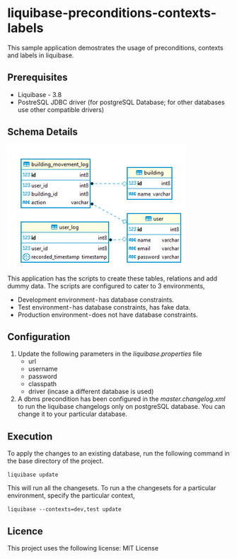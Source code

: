 # liquibase-preconditions-contexts-labels
This sample application demostrates the usage of preconditions, contexts and labels in liquibase.

## Prerequisites
- Liquibase - 3.8
- PostreSQL JDBC driver (for postgreSQL Database; for other databases use other compatible drivers)

## Schema Details
![ER Diagram](./erd.png)

This application has the scripts to create these tables, relations and add dummy data.
The scripts are configured to cater to 3 environments,
- Development environment - has database constraints.
- Test environment - has database constraints, has fake data.
- Production environment - does not have database constraints.

## Configuration
1. Update the following parameters in the *liquibase.properties* file
    - url
    - username
    - password
    - classpath
    - driver (incase a different database is used)
2. A dbms precondition has been configured in the *master.changelog.xml* to run the liquibase changelogs only on postgreSQL database. You can change it to your particular database.

## Execution
To apply the changes to an existing database, run the following command in the base directory of the project.
```
liquibase update
```
This will run all the changesets.
To run a the changesets for a particular environment, specify the particular context,
```
liquibase --contexts=dev,test update
```

## Licence
This project uses the following license: MIT License